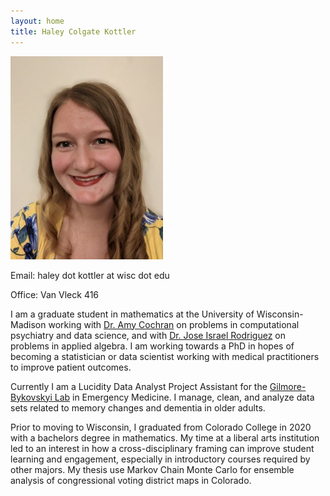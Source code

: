 ```yaml
---
layout: home
title: Haley Colgate Kottler
---
```


![Haley Colgate Kottler](/assets/images/headshot.jpg)

Email: haley dot kottler at wisc dot edu

Office: Van Vleck 416

I am a graduate student in mathematics at the University of Wisconsin-Madison working with
<a href="https://sites.google.com/site/amylouisecochran">Dr. Amy Cochran</a> on problems in computational psychiatry and data science, and with <a href="https://sites.google.com/wisc.edu/jose/home?authuser=0">Dr. Jose Israel Rodriguez</a> on problems in applied algebra.  I am working towards a PhD in hopes of becoming a statistician or data scientist working with medical practitioners to improve patient outcomes.

Currently I am a Lucidity Data Analyst Project Assistant for the <a href="https://gilmorebykovskyilab.org/">Gilmore-Bykovskyi Lab</a> in Emergency Medicine. I manage, clean, and analyze data sets related to memory changes and dementia in older adults.

Prior to moving to Wisconsin, I graduated from Colorado College in 2020 with a bachelors degree in mathematics.  My time at a liberal arts institution led to an interest in how a cross-disciplinary framing can improve student learning and engagement, especially in introductory courses required by other majors.  My thesis use Markov Chain Monte Carlo for ensemble analysis of congressional voting district maps in Colorado.
